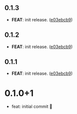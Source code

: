 ## 0.1.3

 - **FEAT**: init release. ([e03ebcb9](https://github.com/b14cknc0d3/serverpod_packages/commit/e03ebcb921719f5e8e809e76284fecde568e4437))

## 0.1.2

 - **FEAT**: init release. ([e03ebcb9](https://github.com/b14cknc0d3/serverpod_packages/commit/e03ebcb921719f5e8e809e76284fecde568e4437))

## 0.1.1

 - **FEAT**: init release. ([e03ebcb9](https://github.com/b14cknc0d3/serverpod_packages/commit/e03ebcb921719f5e8e809e76284fecde568e4437))

# 0.1.0+1

- feat: initial commit 🎉
